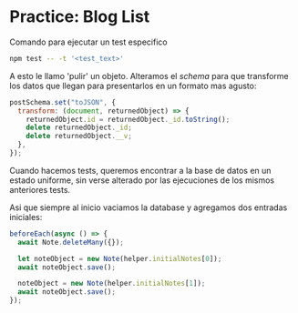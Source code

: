 # Practice: Blog List

Comando para ejecutar un test especifico

```bash
npm test -- -t '<test_text>'
```

A esto le llamo 'pulir' un objeto. Alteramos el _schema_ para que transforme los datos que llegan para presentarlos en un formato mas agusto:

```js
postSchema.set("toJSON", {
  transform: (document, returnedObject) => {
    returnedObject.id = returnedObject._id.toString();
    delete returnedObject._id;
    delete returnedObject.__v;
  },
});
```

Cuando hacemos tests, queremos encontrar a la base de datos en un estado uniforme, sin verse alterado por las ejecuciones de los mismos anteriores tests.

Asi que siempre al inicio vaciamos la database y agregamos dos entradas iniciales:

```js
beforeEach(async () => {
  await Note.deleteMany({});

  let noteObject = new Note(helper.initialNotes[0]);
  await noteObject.save();

  noteObject = new Note(helper.initialNotes[1]);
  await noteObject.save();
});
```
